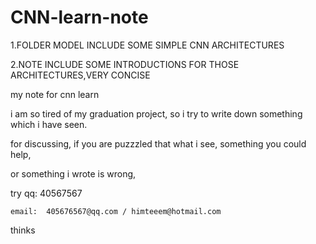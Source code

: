 # CNN-learn-note

1.FOLDER MODEL INCLUDE SOME SIMPLE CNN ARCHITECTURES
 
2.NOTE INCLUDE SOME INTRODUCTIONS FOR THOSE ARCHITECTURES,VERY CONCISE


my note for cnn learn

i am so tired of my graduation project, so i try to write down something which i have seen.

for discussing, if you are puzzzled that what i see, something you could help, 

or something i wrote is wrong,

try qq:     40567567

    email:  405676567@qq.com / himteeem@hotmail.com
    
thinks
